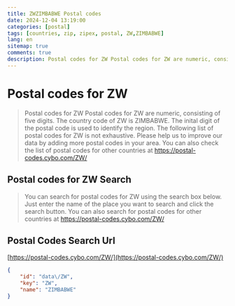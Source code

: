 ```yaml
---
title: ZWZIMBABWE Postal codes 
date: 2024-12-04 13:19:00
categories: [postal]
tags: [countries, zip, zipex, postal, ZW,ZIMBABWE]
lang: en
sitemap: true
comments: true
description: Postal codes for ZW Postal codes for ZW are numeric, consisting of five digits. The country code of ZW is ZIMBABWE. The inital digit of the postal code is used to identify the region. The following list of postal codes for ZW is not exhaustive. Please help us to improve our data by adding more postal codes in your area. You can also check the list of postal codes for other countries at https://postal-codes.cybo.com/ZW/
---
```


# Postal codes for ZW
> Postal codes for ZW Postal codes for ZW are numeric, consisting of five digits. The country code of ZW is ZIMBABWE. The inital digit of the postal code is used to identify the region. The following list of postal codes for ZW is not exhaustive. Please help us to improve our data by adding more postal codes in your area. You can also check the list of postal codes for other countries at https://postal-codes.cybo.com/ZW/

## Postal codes for ZW Search 
> You can search for postal codes for ZW using the search box below. Just enter the name of the place you want to search and click the search button. You can also search for postal codes for other countries at https://postal-codes.cybo.com/ZW/

## Postal Codes Search Url

[https://postal-codes.cybo.com/ZW/](https://postal-codes.cybo.com/ZW/)
```json
{
    "id": "data\/ZW",
    "key": "ZW",
    "name": "ZIMBABWE"
}
```
